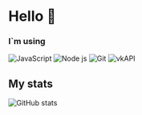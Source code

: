 # Hello 👋 


### I`m using
![JavaScript](https://img.shields.io/badge/-JavaScript-%23e9d54c?logo=javascript&logoColor=white&style=flat-square) ![Node js](https://img.shields.io/badge/-node%20js-success?style=flat-square&logo=nodedotjs) ![Git](https://img.shields.io/badge/-Git-%23ea4f32?logo=git&logoColor=white&style=flat-square) ![vkAPI](https://img.shields.io/static/v1?logo=vk&message=API&color=gray&label=)


## My stats

![GitHub stats](https://github-readme-stats.vercel.app/api?username=Hiskiso&show_icons=true&count_private=true&theme=github_dark)  
